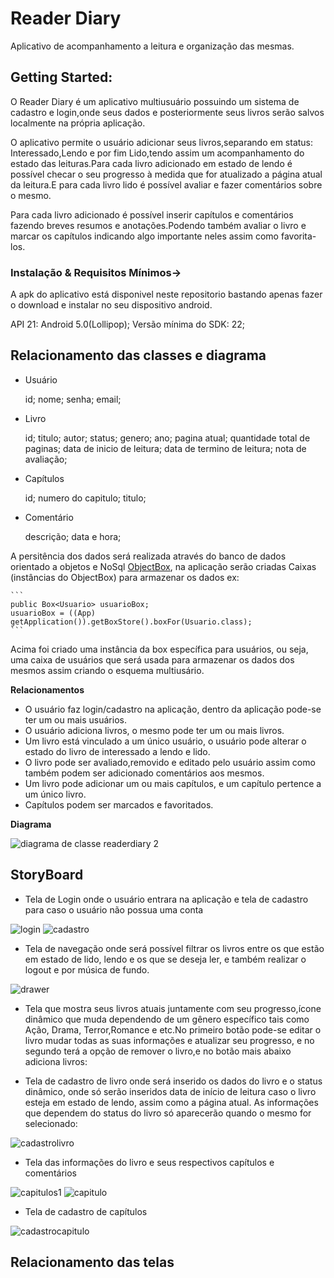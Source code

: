 # Reader Diary

Aplicativo de acompanhamento a leitura e organização das mesmas.

## Getting Started:

O Reader Diary é um aplicativo multiusuário possuindo um sistema de cadastro e login,onde seus dados e posteriormente seus livros serão salvos localmente na própria aplicação.

O aplicativo permite o usuário adicionar seus livros,separando em status: Interessado,Lendo e por fim Lido,tendo assim um acompanhamento do estado das leituras.Para cada livro adicionado em estado de lendo é possível checar o seu progresso à medida que for atualizado a página atual da leitura.E para cada livro lido é possível avaliar e fazer comentários sobre o mesmo.

Para cada livro adicionado é possível inserir capítulos e comentários fazendo breves resumos e anotações.Podendo também avaliar o livro e marcar os capítulos indicando algo importante neles assim como favorita-los.
	

### Instalação & Requisitos Mínimos->

A apk do aplicativo está disponivel neste repositorio bastando apenas fazer o download e instalar no seu dispositivo android.

API 21: Android 5.0(Lollipop);
Versão mínima do SDK: 22;

## Relacionamento das classes e diagrama

* Usuário

	id;
	nome;
	senha;
	email;
	
* Livro

	id;
	titulo;
	autor;
	status;
	genero;
	ano;
	pagina atual;
	quantidade total de paginas;
	data de inicio de leitura;
	data de termino de leitura;
	nota de avaliação;
	
* Capítulos

	id;
	numero do capitulo;
	titulo;
	
* Comentário

	descrição;
	data e hora;
	
A persitência dos dados será realizada através do banco de dados orientado a objetos e NoSql [ObjectBox](https://objectbox.io/), na aplicação serão criadas Caixas (instâncias do ObjectBox) para armazenar os dados ex:

	```
	public Box<Usuario> usuarioBox;
	usuarioBox = ((App) getApplication()).getBoxStore().boxFor(Usuario.class);
	```

Acima foi criado uma instância da box específica para usuários, ou seja, uma caixa de usuários que será usada para armazenar os dados dos mesmos assim criando o esquema multiusário.

**Relacionamentos**
- O usuário faz login/cadastro na aplicação, dentro da aplicação pode-se ter um ou mais usuários.
- O usuário adiciona livros, o mesmo pode ter um ou mais livros.
- Um livro está vinculado a um único usuário, o usuário pode alterar o estado do livro de interessado a lendo e lido.
- O livro pode ser avaliado,removido e editado pelo usuário assim como também podem ser adicionado comentários aos mesmos.
- Um livro pode adicionar um ou mais capítulos, e um capítulo pertence a um único livro.
- Capítulos podem ser marcados e favoritados.

**Diagrama**
	

![diagrama de classe readerdiary 2](https://user-images.githubusercontent.com/33494009/52458260-8ffd7100-2b45-11e9-974a-a9a2cf6d9e74.jpeg)



## StoryBoard

- Tela de Login onde o usuário entrara na aplicação e tela de cadastro para caso o usuário não possua uma conta

![login](https://user-images.githubusercontent.com/33494009/52617797-1d153280-2e84-11e9-9c7b-52b945f90efd.png)
![cadastro](https://user-images.githubusercontent.com/33494009/52617796-1d153280-2e84-11e9-80ff-7eb74c98557e.png)


- Tela de navegação onde será possível filtrar os livros entre os que estão em estado de lido, lendo e os que se deseja ler, e também realizar o logout e por música de fundo.

![drawer](https://user-images.githubusercontent.com/33494009/52618563-58b0fc00-2e86-11e9-86ad-1183be805602.png)


- Tela que mostra seus livros atuais juntamente com seu progresso,ícone dinâmico que muda dependendo de um gênero específico tais como Ação, Drama, Terror,Romance e etc.No primeiro botão pode-se editar o livro mudar todas as suas informações e atualizar seu progresso, e no segundo terá a opção de remover o livro,e no botão mais abaixo adiciona livros:


- Tela de cadastro de livro onde será inserido os dados do livro e o status dinâmico, onde só serão inseridos data de início de leitura caso o livro esteja em estado de lendo, assim como a página atual. As informações que dependem do status do livro só aparecerão quando o mesmo for selecionado:

![cadastrolivro](https://user-images.githubusercontent.com/33494009/52618901-471c2400-2e87-11e9-912f-cfc329956657.png)


- Tela das informações do livro e seus respectivos capítulos e comentários


![capitulos1](https://user-images.githubusercontent.com/33494009/52618566-59499280-2e86-11e9-8b6e-58f47ab6219a.png)
![capitulo](https://user-images.githubusercontent.com/33494009/52618902-471c2400-2e87-11e9-9149-b09a34dd9120.png)



- Tela de cadastro de capítulos

![cadastrocapitulo](https://user-images.githubusercontent.com/33494009/52618564-58b0fc00-2e86-11e9-929b-4fbcba50da70.png)

## Relacionamento das telas

